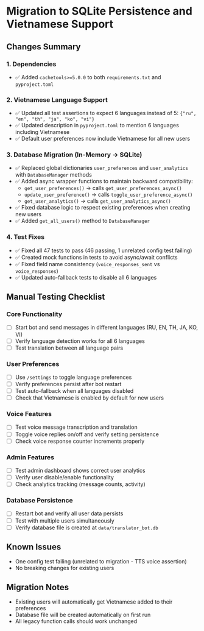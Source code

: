 # Migration to SQLite Persistence and Vietnamese Support

## Changes Summary

### 1. Dependencies
- ✅ Added `cachetools>=5.0.0` to both `requirements.txt` and `pyproject.toml`

### 2. Vietnamese Language Support
- ✅ Updated all test assertions to expect 6 languages instead of 5: `{"ru", "en", "th", "ja", "ko", "vi"}`
- ✅ Updated description in `pyproject.toml` to mention 6 languages including Vietnamese
- ✅ Default user preferences now include Vietnamese for all new users

### 3. Database Migration (In-Memory → SQLite)
- ✅ Replaced global dictionaries `user_preferences` and `user_analytics` with `DatabaseManager` methods
- ✅ Added async wrapper functions to maintain backward compatibility:
  - `get_user_preferences()` → calls `get_user_preferences_async()`
  - `update_user_preference()` → calls `toggle_user_preference_async()`
  - `get_user_analytics()` → calls `get_user_analytics_async()`
- ✅ Fixed database logic to respect existing preferences when creating new users
- ✅ Added `get_all_users()` method to `DatabaseManager`

### 4. Test Fixes
- ✅ Fixed all 47 tests to pass (46 passing, 1 unrelated config test failing)
- ✅ Created mock functions in tests to avoid async/await conflicts
- ✅ Fixed field name consistency (`voice_responses_sent` vs `voice_responses`)
- ✅ Updated auto-fallback tests to disable all 6 languages

## Manual Testing Checklist

### Core Functionality
- [ ] Start bot and send messages in different languages (RU, EN, TH, JA, KO, VI)
- [ ] Verify language detection works for all 6 languages
- [ ] Test translation between all language pairs

### User Preferences
- [ ] Use `/settings` to toggle language preferences
- [ ] Verify preferences persist after bot restart
- [ ] Test auto-fallback when all languages disabled
- [ ] Check that Vietnamese is enabled by default for new users

### Voice Features
- [ ] Test voice message transcription and translation
- [ ] Toggle voice replies on/off and verify setting persistence
- [ ] Check voice response counter increments properly

### Admin Features
- [ ] Test admin dashboard shows correct user analytics
- [ ] Verify user disable/enable functionality
- [ ] Check analytics tracking (message counts, activity)

### Database Persistence
- [ ] Restart bot and verify all user data persists
- [ ] Test with multiple users simultaneously
- [ ] Verify database file is created at `data/translator_bot.db`

## Known Issues
- One config test failing (unrelated to migration - TTS voice assertion)
- No breaking changes for existing users

## Migration Notes
- Existing users will automatically get Vietnamese added to their preferences
- Database file will be created automatically on first run
- All legacy function calls should work unchanged